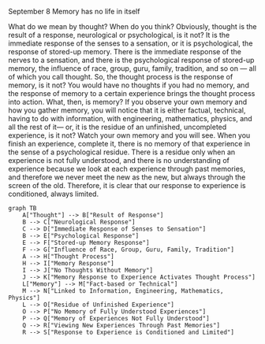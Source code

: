 September 8
Memory has no life in itself

What do we mean by thought? When do you think? Obviously, thought is the result of a response, neurological or psychological, is it not? It is the immediate response of the senses to a sensation, or it is psychological, the response of stored-up memory. There is the immediate response of the nerves to a sensation, and there is the psychological response of stored-up memory, the influence of race, group, guru, family, tradition, and so on — all of which you call thought. So, the thought process is the response of memory, is it not? You would have no thoughts if you had no memory, and the response of memory to a certain experience brings the thought process into action.
What, then, is memory? If you observe your own memory and how you gather memory, you will notice that it is either factual, technical, having to do with information, with engineering, mathematics, physics, and all the rest of it— or, it is the residue of an unfinished, uncompleted experience, is it not? Watch your own memory and you will see. When you finish an experience, complete it, there is no memory of that experience in the sense of a psychological residue. There is a residue only when an experience is not fully understood, and there is no understanding of experience because we look at each experience through past memories, and therefore we never meet the new as the new, but always through the screen of the old. Therefore, it is clear that our response to experience is conditioned, always limited.

```mermaid
graph TB
    A["Thought"] --> B["Result of Response"]
    B --> C["Neurological Response"]
    C --> D["Immediate Response of Senses to Sensation"]
    B --> E["Psychological Response"]
    E --> F["Stored-up Memory Response"]
    F --> G["Influence of Race, Group, Guru, Family, Tradition"]
    A --> H["Thought Process"]
    H --> I["Memory Response"]
    I --> J["No Thoughts Without Memory"]
    J --> K["Memory Response to Experience Activates Thought Process"]
    L["Memory"] --> M["Fact-based or Technical"]
    M --> N["Linked to Information, Engineering, Mathematics, Physics"]
    L --> O["Residue of Unfinished Experience"]
    O --> P["No Memory of Fully Understood Experiences"]
    P --> Q["Memory of Experiences Not Fully Understood"]
    Q --> R["Viewing New Experiences Through Past Memories"]
    R --> S["Response to Experience is Conditioned and Limited"]
```